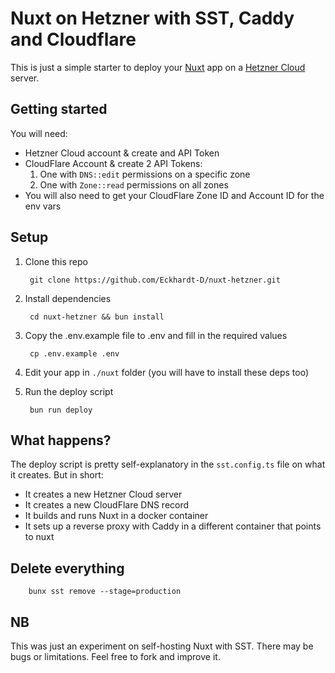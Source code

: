 # Nuxt on Hetzner with SST, Caddy and Cloudflare

This is just a simple starter to deploy your [Nuxt](https://nuxt.com) app on a [Hetzner Cloud](https://www.hetzner.com/cloud) server.

## Getting started

You will need:

 - Hetzner Cloud account & create and API Token
 - CloudFlare Account & create 2 API Tokens:
   1. One with `DNS::edit` permissions on a specific zone
   2. One with `Zone::read` permissions on all zones
- You will also need to get your CloudFlare Zone ID and Account ID for the env vars

## Setup

1. Clone this repo

        git clone https://github.com/Eckhardt-D/nuxt-hetzner.git

2. Install dependencies

        cd nuxt-hetzner && bun install

3. Copy the .env.example file to .env and fill in the required values

        cp .env.example .env

4. Edit your app in `./nuxt` folder (you will have to install these deps too)

5. Run the deploy script

        bun run deploy

## What happens?

The deploy script is pretty self-explanatory in the `sst.config.ts` file on what it creates. But in short:

 - It creates a new Hetzner Cloud server
 - It creates a new CloudFlare DNS record
 - It builds and runs Nuxt in a docker container
 - It sets up a reverse proxy with Caddy in a different container that points to nuxt

## Delete everything

        bunx sst remove --stage=production


## NB

This was just an experiment on self-hosting Nuxt with SST. There may be bugs or limitations. Feel free to fork and improve it.
        
